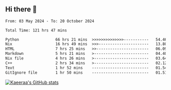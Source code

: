 ## Hi there 👋

<!--START_SECTION:waka-->

```txt
From: 03 May 2024 - To: 20 October 2024

Total Time: 121 hrs 47 mins

Python                66 hrs 21 mins  >>>>>>>>>>>>>>-----------   54.46 %
Nix                   16 hrs 49 mins  >>>----------------------   13.80 %
HTML                  7 hrs 25 mins   >>-----------------------   06.09 %
Markdown              5 hrs 21 mins   >------------------------   04.40 %
Nix file              4 hrs 26 mins   >------------------------   03.64 %
C++                   2 hrs 34 mins   >------------------------   02.12 %
Text                  1 hr 52 mins    -------------------------   01.54 %
GitIgnore file        1 hr 50 mins    -------------------------   01.51 %
```

<!--END_SECTION:waka-->

[![Kaeeraa's GitHub stats](https://github-readme-stats.vercel.app/api?username=kaeeraa)](https://github.com/kaeeraa/github-readme-stats)
